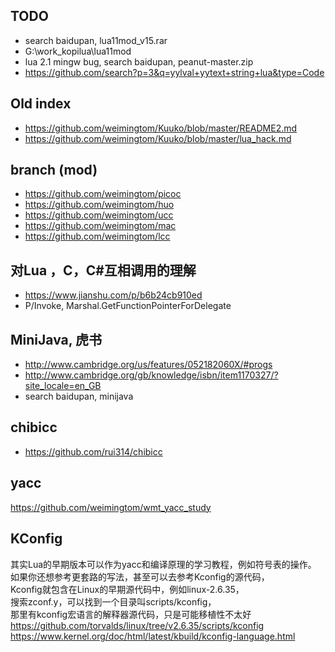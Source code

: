 ## TODO  
* search baidupan, lua11mod_v15.rar  
* G:\work_kopilua\lua11mod  
* lua 2.1 mingw bug, search baidupan, peanut-master.zip  
* https://github.com/search?p=3&q=yylval+yytext+string+lua&type=Code  

## Old index    
* https://github.com/weimingtom/Kuuko/blob/master/README2.md  
* https://github.com/weimingtom/Kuuko/blob/master/lua_hack.md    

## branch (mod)  
* https://github.com/weimingtom/picoc  
* https://github.com/weimingtom/huo  
* https://github.com/weimingtom/ucc  
* https://github.com/weimingtom/mac  
* https://github.com/weimingtom/lcc  

## 对Lua ，C，C#互相调用的理解  
* https://www.jianshu.com/p/b6b24cb910ed  
* P/Invoke, Marshal.GetFunctionPointerForDelegate  

## MiniJava, 虎书  
* http://www.cambridge.org/us/features/052182060X/#progs  
* http://www.cambridge.org/gb/knowledge/isbn/item1170327/?site_locale=en_GB  
* search baidupan, minijava  

## chibicc  
* https://github.com/rui314/chibicc  

## yacc  
https://github.com/weimingtom/wmt_yacc_study  

## KConfig  
其实Lua的早期版本可以作为yacc和编译原理的学习教程，例如符号表的操作。  
如果你还想参考更套路的写法，甚至可以去参考Kconfig的源代码，  
Kconfig就包含在Linux的早期源代码中，例如linux-2.6.35，  
搜索zconf.y，可以找到一个目录叫scripts/kconfig，  
那里有kconfig宏语言的解释器源代码，只是可能移植性不太好  
https://github.com/torvalds/linux/tree/v2.6.35/scripts/kconfig  
https://www.kernel.org/doc/html/latest/kbuild/kconfig-language.html  
